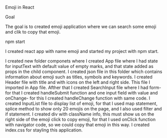 Emoji in React

Goal

The goal is to created emoji application where we can search some emoji and clik to copy that emoji.

npm start

I created react app with name emoji and started my project with npm start.

I created new folder componets where I created App file where I had state for inputText with default value of empty marks, and that state added as props in the child component. I created json file in this folder which contains information about emoji such as titles, symbols and keywords.
I created Header file with title and with icons on the left and right side. This file I imported in App file. Afther that I created SearchInput file where I had form-for that I created handleSubmit function and one input field with value and onChange- for this I created handleChange function with same code.
I created InputList file to display list of emoji, for that I used map statement, splice method to show only 20 emojis on the page, and I also used filter and if statement. I created div with className info, this must show us on the right side of the emoji click to copy emoji, for that I used onClick function with navigator code, so we could copy that emoji in this way.
I created index.css for stayling this application. 